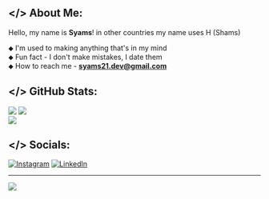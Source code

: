 ## </> About Me:
Hello, my name is **Syams**! in other countries my name uses H (Shams)<br>

⬥ I'm used to making anything that's in my mind<br>
⬥ Fun fact - I don't make mistakes, I date them<br>
⬥ How to reach me -  **syams21.dev@gmail.com**

## </> GitHub Stats:
![](https://github-readme-stats.vercel.app/api?username=syams21&theme=omni&hide_border=true&include_all_commits=false&count_private=false)
![](https://github-readme-streak-stats.herokuapp.com/?user=syams21&theme=omni&hide_border=true&card_width=450)<br/>
![](https://github-readme-stats.vercel.app/api/top-langs/?username=syams21&theme=omni&hide_border=true&include_all_commits=false&count_private=false&layout=compact&card_width=450)<br/>


## </> Socials:
[![Instagram](https://img.shields.io/badge/Instagram-%23E4405F.svg?logo=Instagram&logoColor=white)](https://instagram.com/syamsularifin21) [![LinkedIn](https://img.shields.io/badge/LinkedIn-%230077B5.svg?logo=linkedin&logoColor=white)](https://linkedin.com/in/syamsularifin21) 

---
[![](https://visitcount.itsvg.in/api?id=syams21&icon=5&color=12)](https://visitcount.itsvg.in)

<!-- Proudly created with GPRM ( https://gprm.itsvg.in ) -->
